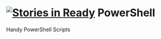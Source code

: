[![Stories in Ready](https://badge.waffle.io/vMotioned/PowerShell.png?label=ready&title=Ready)](https://waffle.io/vMotioned/PowerShell)
PowerShell
==========

Handy PowerShell Scripts
